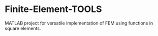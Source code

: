 # Finite-Element-TOOLS
MATLAB project for versatile implementation of FEM using functions in square elements. 
